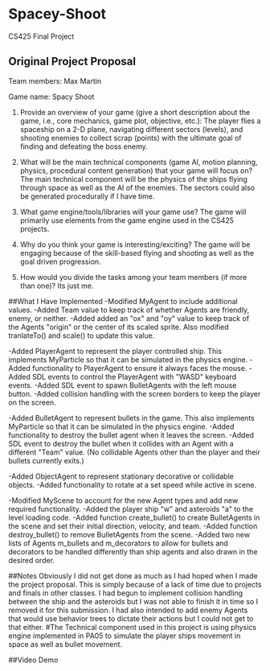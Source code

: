 # Spacey-Shoot
CS425 Final Project

## Original Project Proposal
Team members: Max Martin

Game name: Spacy Shoot


1.	Provide an overview of your game (give a short description about the game, i.e., core mechanics, game plot, objective, etc.): 
The player flies a spaceship on a 2-D plane, navigating different sectors (levels), and shooting enemies to collect scrap (points) with the ultimate goal of finding and defeating the boss enemy.

2.	What will be the main technical components (game AI, motion planning, physics, procedural content generation) that your game will focus on? 
The main technical component will be the physics of the ships flying through space as well as the AI of the enemies. The sectors could also be generated procedurally if I have time.

3.	What game engine/tools/libraries will your game use?
The game will primarily use elements from the game engine used in the CS425 projects.

4.	Why do you think your game is interesting/exciting? 
The game will be engaging because of the skill-based flying and shooting as well as the goal driven progression.

5.	How would you divide the tasks among your team members (if more than one)? 
Its just me.


##What I Have Implemented
  -Modified MyAgent to include additional values.
    -Added Team value to keep track of whether Agents are friendly, enemy, or neither.
    -Added added an "ox" and "oy" value to keep track of the Agents "origin" or the center of its scaled sprite. Also modified tranlateTo() and scale() to update this value.

  -Added PlayerAgent to represent the player controlled ship. This implements MyParticle so that it can be simulated in the physics engine.
    -Added functionality to PlayerAgent to ensure it always faces the mouse.
    -Added SDL events to control the PlayerAgent with "WASD" keyboard events.
    -Added SDL event to spawn BulletAgents with the left mouse button.
    -Added collision handling with the screen borders to keep the player on the screen.
    
  -Added BulletAgent to represent bullets in the game. This also implements MyParticle so that it can be simulated in the physics engine.
    -Added functionality to destroy the bullet agent when it leaves the screen.
    -Added SDL event to destroy the bullet when it collides with an Agent with a different "Team" value. (No collidable Agents other than the player and their bullets currently      exits.)
    
  -Added ObjectAgent to represent stationary decorative or collidable objects.
    -Added functionality to rotate at a set speed while active in scene.
    
  -Modified MyScene to account for the new Agent types and add new required functionality.
    -Added the player ship "w" and asteroids "a" to the level loading code.
    -Added function create_bullet() to create BulletAgents in the scene and set their initial direction, velocity, and team.
    -Added function destroy_bullet() to remove BulletAgents from the scene.
    -Added two new lists of Agents m_bullets and m_decorators to allow for bullets and decorators to be handled differently than ship agents and also drawn in the desired order.
    
    
##Notes
Obviously I did not get done as much as I had hoped when I made the project proposal. This is simply because of a lack of time due to projects and finals in other classes. I had begun to implement collision handling between the ship and the asteroids but I was not able to finish it in time so I removed it for this submission. I had also intended to add enemy Agents that would use behavior trees to dictate their actions but I could not get to that either.
#The Technical component used in this project is using physics engine implemented in PA05 to simulate the player ships movement in space as well as bullet movement.


##Video Demo




